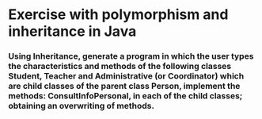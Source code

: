 <h1>Exercise with polymorphism and inheritance in Java</h1>
<h3>Using Inheritance, generate a program in which the user types the characteristics and methods of the following classes
Student, Teacher and Administrative (or Coordinator) which are child classes of the parent class Person, implement the methods:
ConsultInfoPersonal, in each of the child classes; obtaining an overwriting of methods.</h3>
